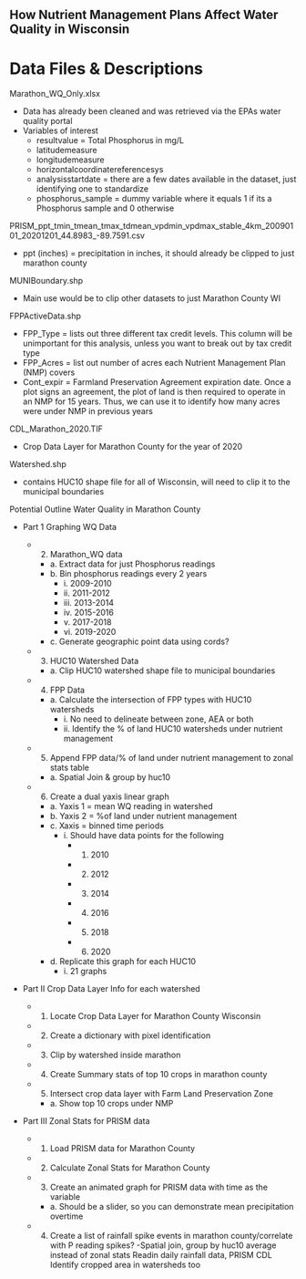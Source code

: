 ## How Nutrient Management Plans Affect Water Quality in Wisconsin

# Data Files & Descriptions
Marathon_WQ_Only.xlsx
- Data has already been cleaned and was retrieved via the EPAs water quality portal
- Variables of interest
  - resultvalue = Total Phosphorus in mg/L
  - latitudemeasure
  - longitudemeasure
  - horizontalcoordinatereferencesys
  - analysisstartdate = there are a few dates available in the dataset, just identifying one to standardize
  - phosphorus_sample = dummy variable where it equals 1 if its a Phosphorus sample and 0 otherwise

PRISM_ppt_tmin_tmean_tmax_tdmean_vpdmin_vpdmax_stable_4km_20090101_20201201_44.8983_-89.7591.csv
- ppt (inches) = precipitation in inches, it should already be clipped to just marathon county

MUNIBoundary.shp
- Main use would be to clip other datasets to just Marathon County WI

FPPActiveData.shp
- FPP_Type = lists out three different tax credit levels. This column will be unimportant for this analysis, unless you want to break out by tax credit type
- FPP_Acres = list out number of acres each Nutrient Management Plan (NMP) covers
- Cont_expir = Farmland Preservation Agreement expiration date. Once a plot signs an agreement, the plot of land is then required to operate in an NMP for 15 years. Thus, we can use it to identify how many acres were under NMP in previous years

CDL_Marathon_2020.TIF
- Crop Data Layer for Marathon County for the year of 2020

Watershed.shp
- contains HUC10 shape file for all of Wisconsin, will need to clip it to the municipal boundaries


Potential Outline
Water Quality in Marathon County
- Part 1 Graphing WQ Data
  - 2)	Marathon_WQ data
    - a.	Extract data for just Phosphorus readings
    - b.	Bin phosphorus readings every 2 years
       - i.	2009-2010
       - ii.	2011-2012
       - iii.	2013-2014
       - iv.	2015-2016
       - v.	2017-2018
       - vi.	2019-2020
     - c.	Generate geographic point data using cords?
  - 3)	HUC10 Watershed Data
     - a.	Clip HUC10 watershed shape file to municipal boundaries
  - 4)	FPP Data
     - a.	Calculate the intersection of FPP types with HUC10 watersheds
       - i.	No need to delineate between zone, AEA or both
       - ii.	Identify the % of land HUC10 watersheds under nutrient management 
  - 5)	Append FPP data/% of land under nutrient management to zonal stats table
    - a.	Spatial Join & group by huc10
  - 6)	Create a dual yaxis linear graph
    - a.	Yaxis 1 = mean WQ reading in watershed
    - b.	Yaxis 2 = %of land under nutrient management
    - c.	Xaxis = binned time periods
       - i.	Should have data points for the following
         - 1.	2010
         - 2.	2012
         - 3.	2014
         - 4.	2016
         - 5.	2018
         - 6.	2020
    - d.	Replicate this graph for each HUC10
      - i.	21 graphs

- Part II Crop Data Layer Info for each watershed
  - 1)	Locate Crop Data Layer for Marathon County Wisconsin
  - 2)	Create a dictionary with pixel identification
  - 3)	Clip by watershed inside marathon
  - 4)	Create Summary stats of top 10 crops in marathon county
  - 5)	Intersect crop data layer with Farm Land Preservation Zone 
    - a.	Show top 10 crops under NMP
- Part III Zonal Stats for PRISM data
  - 1)	Load PRISM data for Marathon County
  - 2)	Calculate Zonal Stats for Marathon County
  - 3)	Create an animated graph for PRISM data with time as the variable
    - a.	Should be a slider, so you can demonstrate mean precipitation overtime
  - 4)	Create a list of rainfall spike events in marathon county/correlate with P reading spikes? 
-Spatial join, group by huc10 average instead of zonal stats
Readin daily rainfall data, PRISM
CDL Identify cropped area in watersheds too
